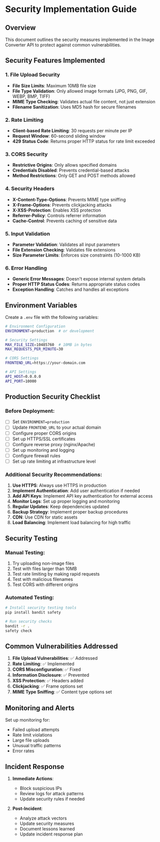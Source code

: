 # Security Implementation Guide

## Overview
This document outlines the security measures implemented in the Image Converter API to protect against common vulnerabilities.

## Security Features Implemented

### 1. File Upload Security
- **File Size Limits**: Maximum 10MB file size
- **File Type Validation**: Only allowed image formats (JPG, PNG, GIF, WEBP, BMP, TIFF)
- **MIME Type Checking**: Validates actual file content, not just extension
- **Filename Sanitization**: Uses MD5 hash for secure filenames

### 2. Rate Limiting
- **Client-based Rate Limiting**: 30 requests per minute per IP
- **Request Window**: 60-second sliding window
- **429 Status Code**: Returns proper HTTP status for rate limit exceeded

### 3. CORS Security
- **Restrictive Origins**: Only allows specified domains
- **Credentials Disabled**: Prevents credential-based attacks
- **Method Restrictions**: Only GET and POST methods allowed

### 4. Security Headers
- **X-Content-Type-Options**: Prevents MIME type sniffing
- **X-Frame-Options**: Prevents clickjacking attacks
- **X-XSS-Protection**: Enables XSS protection
- **Referrer-Policy**: Controls referrer information
- **Cache-Control**: Prevents caching of sensitive data

### 5. Input Validation
- **Parameter Validation**: Validates all input parameters
- **File Extension Checking**: Validates file extensions
- **Size Parameter Limits**: Enforces size constraints (10-1000 KB)

### 6. Error Handling
- **Generic Error Messages**: Doesn't expose internal system details
- **Proper HTTP Status Codes**: Returns appropriate status codes
- **Exception Handling**: Catches and handles all exceptions

## Environment Variables

Create a `.env` file with the following variables:

```bash
# Environment Configuration
ENVIRONMENT=production  # or development

# Security Settings
MAX_FILE_SIZE=10485760  # 10MB in bytes
MAX_REQUESTS_PER_MINUTE=30

# CORS Settings
FRONTEND_URL=https://your-domain.com

# API Settings
API_HOST=0.0.0.0
API_PORT=10000
```

## Production Security Checklist

### Before Deployment:
- [ ] Set `ENVIRONMENT=production`
- [ ] Update `FRONTEND_URL` to your actual domain
- [ ] Configure proper CORS origins
- [ ] Set up HTTPS/SSL certificates
- [ ] Configure reverse proxy (nginx/Apache)
- [ ] Set up monitoring and logging
- [ ] Configure firewall rules
- [ ] Set up rate limiting at infrastructure level

### Additional Security Recommendations:

1. **Use HTTPS**: Always use HTTPS in production
2. **Implement Authentication**: Add user authentication if needed
3. **Add API Keys**: Implement API key authentication for external access
4. **Monitor Logs**: Set up proper logging and monitoring
5. **Regular Updates**: Keep dependencies updated
6. **Backup Strategy**: Implement proper backup procedures
7. **CDN**: Use CDN for static assets
8. **Load Balancing**: Implement load balancing for high traffic

## Security Testing

### Manual Testing:
1. Try uploading non-image files
2. Test with files larger than 10MB
3. Test rate limiting by making rapid requests
4. Test with malicious filenames
5. Test CORS with different origins

### Automated Testing:
```bash
# Install security testing tools
pip install bandit safety

# Run security checks
bandit -r .
safety check
```

## Common Vulnerabilities Addressed

1. **File Upload Vulnerabilities**: ✅ Addressed
2. **Rate Limiting**: ✅ Implemented
3. **CORS Misconfiguration**: ✅ Fixed
4. **Information Disclosure**: ✅ Prevented
5. **XSS Protection**: ✅ Headers added
6. **Clickjacking**: ✅ Frame options set
7. **MIME Type Sniffing**: ✅ Content type options set

## Monitoring and Alerts

Set up monitoring for:
- Failed upload attempts
- Rate limit violations
- Large file uploads
- Unusual traffic patterns
- Error rates

## Incident Response

1. **Immediate Actions**:
   - Block suspicious IPs
   - Review logs for attack patterns
   - Update security rules if needed

2. **Post-Incident**:
   - Analyze attack vectors
   - Update security measures
   - Document lessons learned
   - Update incident response plan
